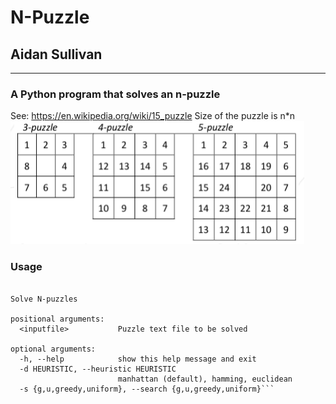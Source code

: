 # N-Puzzle
## Aidan Sullivan
________________________

### A Python program that solves an n-puzzle
See: https://en.wikipedia.org/wiki/15_puzzle
Size of the puzzle is n*n
![](resources/npuzzle.PNG)

### Usage
```usage: npuzzle [-h] [-d HEURISTIC] [-s {g,u,greedy,uniform}] <inputfile>

Solve N-puzzles

positional arguments:
  <inputfile>           Puzzle text file to be solved

optional arguments:
  -h, --help            show this help message and exit
  -d HEURISTIC, --heuristic HEURISTIC
                        manhattan (default), hamming, euclidean
  -s {g,u,greedy,uniform}, --search {g,u,greedy,uniform}```

